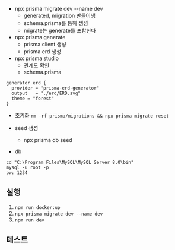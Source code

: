 - npx prisma migrate dev --name dev
    - generated, migration 만들어냄
    - schema.prisma를 통해 생성
    - migrate는 generate를 포함한다
- npx prisma generate
    - prisma client 생성
    - prisma erd 생성
- npx prisma studio
    - 관계도 확인
    - schema.prisma
```shell
generator erd {
  provider = "prisma-erd-generator"
  output   = "./erd/ERD.svg"
  theme = "forest"
}
```
- 초기화 `rm -rf prisma/migrations && npx prisma migrate reset`
- seed 생성
    - npx prisma db seed

- db
```shell
cd "C:\Program Files\MySQL\MySQL Server 8.0\bin"
mysql -u root -p
pw: 1234
```


## 실행
1. `npm run docker:up`
2. `npx prisma migrate dev --name dev`
3. `npm run dev`

## 테스트

